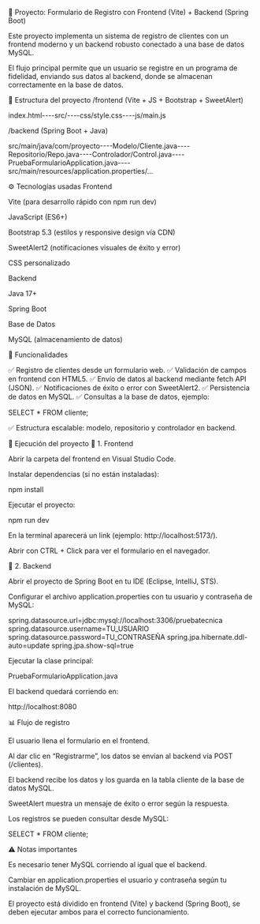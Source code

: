 📝 Proyecto: Formulario de Registro con Frontend (Vite) + Backend (Spring Boot)

Este proyecto implementa un sistema de registro de clientes con un frontend moderno y un backend robusto conectado a una base de datos MySQL.

El flujo principal permite que un usuario se registre en un programa de fidelidad, enviando sus datos al backend, donde se almacenan correctamente en la base de datos.

📂 Estructura del proyecto
/frontend (Vite + JS + Bootstrap + SweetAlert)

 index.html----src/----css/style.css----js/main.js     

/backend (Spring Boot + Java)

src/main/java/com/proyecto----Modelo/Cliente.java----Repositorio/Repo.java----Controlador/Control.java----PruebaFormularioApplication.java----src/main/resources/application.properties/...

⚙ Tecnologías usadas
Frontend

Vite (para desarrollo rápido con npm run dev)

JavaScript (ES6+)

Bootstrap 5.3 (estilos y responsive design vía CDN)

SweetAlert2 (notificaciones visuales de éxito y error)

CSS personalizado

Backend

Java 17+

Spring Boot

Base de Datos

MySQL (almacenamiento de datos)

📌 Funcionalidades

✅ Registro de clientes desde un formulario web.
✅ Validación de campos en frontend con HTML5.
✅ Envío de datos al backend mediante fetch API (JSON).
✅ Notificaciones de éxito o error con SweetAlert2.
✅ Persistencia de datos en MySQL.
✅ Consultas a la base de datos, ejemplo:

SELECT * FROM cliente;


✅ Estructura escalable: modelo, repositorio y controlador en backend.

🚀 Ejecución del proyecto
🔹 1. Frontend

Abrir la carpeta del frontend en Visual Studio Code.

Instalar dependencias (si no están instaladas):

npm install


Ejecutar el proyecto:

npm run dev


En la terminal aparecerá un link (ejemplo: http://localhost:5173/).

Abrir con CTRL + Click para ver el formulario en el navegador.

🔹 2. Backend

Abrir el proyecto de Spring Boot en tu IDE (Eclipse, IntelliJ, STS).

Configurar el archivo application.properties con tu usuario y contraseña de MySQL:

spring.datasource.url=jdbc:mysql://localhost:3306/pruebatecnica
spring.datasource.username=TU_USUARIO
spring.datasource.password=TU_CONTRASEÑA
spring.jpa.hibernate.ddl-auto=update
spring.jpa.show-sql=true


Ejecutar la clase principal:

PruebaFormularioApplication.java


El backend quedará corriendo en:

http://localhost:8080

📊 Flujo de registro

El usuario llena el formulario en el frontend.

Al dar clic en “Registrarme”, los datos se envían al backend vía POST (/clientes).

El backend recibe los datos y los guarda en la tabla cliente de la base de datos MySQL.

SweetAlert muestra un mensaje de éxito o error según la respuesta.

Los registros se pueden consultar desde MySQL:

SELECT * FROM cliente;

⚠ Notas importantes

Es necesario tener MySQL corriendo al igual que el backend.

Cambiar en application.properties el usuario y contraseña según tu instalación de MySQL.

El proyecto está dividido en frontend (Vite) y backend (Spring Boot), se deben ejecutar ambos para el correcto funcionamiento.
